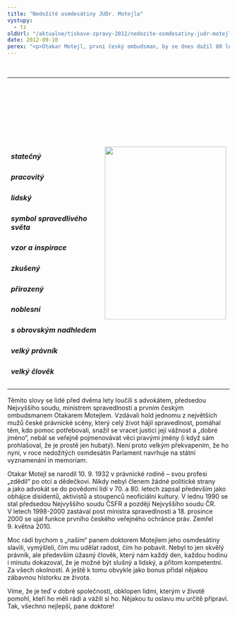 ```yaml
---
title: "Nedožité osmdesátiny JUDr. Motejla"
vystupy:
  - tz
oldUrl: "/aktualne/tiskove-zpravy-2012/nedozite-osmdesatiny-judr-motejla"
date: 2012-09-10
perex: "<p>Otakar Motejl, první český ombudsman, by se dnes dožil 80 let.</p>"
---
```


<!-- imported from the old website -->

<p> </p><table cellpadding="0" cellspacing="0"><tbody><tr><td abbr="" style="WIDTH: 30em" class="align-center"><p> </p><p> </p><p> </p><p> </p><h5>statečný</h5><h5>pracovitý</h5><h5>lidský</h5><h5>symbol spravedlivého světa</h5><h5>vzor a inspirace</h5><h5>zkušený</h5><h5>přirozený</h5><h5>noblesní</h5><h5>s obrovským nadhledem</h5><h5>velký právník</h5><h5>velký člověk</h5></td><td class="align-right"><img src="/uploads-import/uploads/RTEmagicC_03a_02.jpg.jpg" height="392" width="275" alt="" /></td></tr></tbody></table><p>Těmito slovy se lidé před dvěma lety loučili s advokátem, předsedou Nejvyššího soudu, ministrem spravedlnosti a prvním českým ombudsmanem Otakarem Motejlem. Vzdávali hold jednomu z největších mužů české právnické scény, který celý život hájil spravedlnost, pomáhal těm, kdo pomoc potřebovali, snažil se vracet justici její vážnost a „dobré jméno“, nebál se veřejně pojmenovávat věci pravými jmény (i když sám prohlašoval, že je prostě jen hubatý). Není proto velkým překvapením, že ho nyní, v roce nedožitých osmdesátin Parlament navrhuje na státní vyznamenání in memoriam. </p><p>Otakar Motejl se narodil 10. 9. 1932 v právnické rodině – svou profesi „zdědil“ po otci a dědečkovi. Nikdy nebyl členem žádné politické strany a jako advokát se do povědomí lidí v 70. a 80. letech zapsal především jako obhájce disidentů, aktivistů a stoupenců neoficiální kultury. V lednu 1990 se stal předsedou Nejvyššího soudu ČSFR a později Nejvyššího soudu ČR. V letech 1998-2000 zastával post ministra spravedlnosti a 18. prosince 2000 se ujal funkce prvního českého veřejného ochránce práv. Zemřel 9. května 2010.</p><p>Moc rádi bychom s „naším“ panem doktorem Motejlem jeho osmdesátiny slavili, vymýšleli, čím mu udělat radost, čím ho pobavit. Nebyl to jen skvělý právník, ale především úžasný člověk, který nám každý den, každou hodinu i minutu dokazoval, že je možné být slušný a lidský, a přitom kompetentní. Za všech okolností. A ještě k tomu obvykle jako bonus přidal nějakou zábavnou historku ze života.</p><p>Víme, že je teď v dobré společnosti, obklopen lidmi, kterým v životě pomohl, kteří ho měli rádi a vážili si ho. Nějakou tu oslavu mu určitě připraví. Tak, všechno nejlepší, pane doktore!</p>
